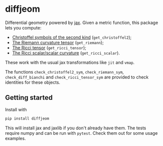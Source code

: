 # diffjeom

Differential geometry powered by [jax](https://github.com/google/jax). Given a
metric function, this package lets you compute:

- [Christoffel symbols of the second kind](<https://en.wikipedia.org/wiki/Christoffel_symbols#Christoffel_symbols_of_the_second_kind_(symmetric_definition)>) (`get_christoffel2`);
- [The Riemann curvature tensor](https://en.wikipedia.org/wiki/Riemann_curvature_tensor#Coordinate_expression) (`get_riemann`);
- [The Ricci tensor](https://en.wikipedia.org/wiki/Ricci_curvature) (`get_ricci_tensor`);
- [The Ricci scalar/scalar curvature](https://en.wikipedia.org/wiki/Scalar_curvature) (`get_ricci_scalar`).

These work with the usual jax transformations like `jit` and `vmap`.

The functions `check_christoffel2_sym`, `check_riemann_sym`,
`check_diff_bianchi` and `check_ricci_tensor_sym` are provided to check
identities for these objects.

## Getting started

Install with
```bash
pip install diffjeom
```
This will install jax and jaxlib if you don't already have them. The tests
require numpy and can be run with `pytest`. Check them out for some usage
examples.

